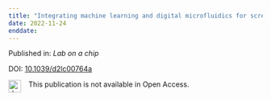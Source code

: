 ```yaml
---
title: "Integrating machine learning and digital microfluidics for screening experimental conditions."
date: 2022-11-24
enddate:
---
```


Published in: *Lab on a chip*

DOI: [10.1039/d2lc00764a](https://doi.org/10.1039/d2lc00764a)

<img src="https://upload.wikimedia.org/wikipedia/commons/thumb/0/0e/Closed_Access_logo_transparent.svg/1200px-Closed_Access_logo_transparent.svg.png" alt="drawing" width="25" align="left"/> &nbsp;&nbsp;&nbsp;This publication is not available in Open Access.


